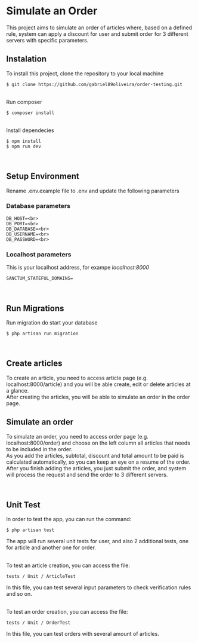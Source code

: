 # Simulate an Order

This project aims to simulate an order of articles where, based on a defined rule, system can apply a discount for user and submit order for 3 different servers with specific parameters.

## Instalation

To install this project, clone the repository to your local machine

    $ git clone https://github.com/gabriel89oliveira/order-testing.git

<br>
Run composer

    $ composer install

<br>
Install dependecies

    $ npm install
    $ npm run dev

<br>

## Setup Environment
Rename .env.example file to .env and update the following parameters

### **Database parameters**<br>
    DB_HOST=<br>
    DB_PORT=<br>
    DB_DATABASE=<br>
    DB_USERNAME=<br>
    DB_PASSWORD=<br>

### **Localhost parameters**<br>
This is your localhost address, for exampe *localhost:8000*<br>

    SANCTUM_STATEFUL_DOMAINS=

<br>

## Run Migrations
Run migration do start your database

    $ php artisan run migration

<br>

## Create articles
To create an article, you need to access article page (e.g. localhost:8000/article) and you will be able create, edit or delete articles at a glance.<br>
After creating the articles, you will be able to simulate an order in the order page.

## Simulate an order
To simulate an order, you need to access order page (e.g. localhost:8000/order) and choose on the left column all articles that needs to be included in the order.<br>
As you add the articles, subtotal, discount and total amount to be paid is calculated automatically, so you can keep an eye on a resume of the order.<br>
After you finish adding the articles, you just submit the order, and system will process the request and send the order to 3 different servers.

<br>

## Unit Test
In order to test the app, you can run the command:

    $ php artisan test

The app will run several unit tests for user, and also 2 additional tests, one for article and another one for order.
<br><br>

To test an article creation, you can access the file:

    tests / Unit / ArticleTest

In this file, you can test several input parameters to check verification rules and so on.
<br><br>

To test an order creation, you can access the file:

    tests / Unit / OrderTest

In this file, you can test orders with several amount of articles.